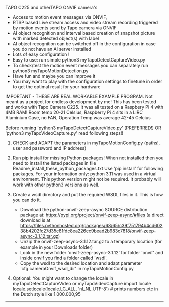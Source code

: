 TAPO C225 and otherTAPO ONVIF camera's
- Access to motion event messages via ONVIF, 
- RTSP based Live stream access and video stream recording triggered by motion events send by Tapo camera via ONVIF
- AI object recognition and interval based creation of snapshot picture with marked detected object(s) with label
- AI object recognition can be switched off in the configuration in case you do not have an AI server installed
- Lots of easy configuration !
- Easy to use: run simple python3 myTapoDetectCaptureVideo.py
- To check/test the motion event messages you can separately run python3 myTapoMotionDetection.py
- Have fun and maybe you can improve it
- You may want to play with the configuration settings to finetune in order to get the optimal result for your hardware

IMPORTANT - THESE ARE REAL WORKABLE EXAMPLE PROGRAM. Not meant as a project for endless development by me!
This has been tested and works with Tapo Camera C225. It was all tested on a Raspbery Pi 4 with 4MB RAM!
Room temp 20-21 Celsius, Raspberry Pi 4 sits in a LIRC Aluminium Case, no FAN, Operation Temp was average 42-45 Celcius

Before running  'python3 myTapoDetectCaptureVideo.py' (PREFERRED!) OR 'python3 myTapoVideoCapture.py' read following steps!!

1) CHECK and ADAPT the parameters in myTapoMotionConfig.py  (paths!, user and password and IP address)

2) Run pip install for missing Python packages! 
   When not installed then you need to install the listed packages in file Readme_install_these_python_packages.txt
   Use 'pip install' for following packages. 
   For your information only: python 3.11 was used in a virtual environment. 
   This python version might not be required. It probably will work with other python3 versions as well.
 
3) Create a wsdl directory and put the required WSDL files in it. This is how you can do it.
   - Download the python-onvif-zeep-async SOURCE distribution package at:  https://pypi.org/project/onvif-zeep-async/#files
     (a direct download is at https://files.pythonhosted.org/packages/68/65/c39f751794b4cd60238b4202fc27d35c81fdc8ea226cc9bead2b983c7818/onvif-zeep-async-3.1.12.tar.gz)
   - Unzip the onvif-zeep-async-3.1.12.tar.gz to a temporary location (for example in your Downloads folder)
   - Look in the new folder 'onvif-zeep-async-3.1.12' for folder 'onvif' and inside onvif you find a folder called 'wsdl'.
   - Copy the wsdl to the desired location and adapt parameter 'cfg.cameraOnvif_wsdl_dir' in myTapoMotionConfig.py

4) Optional: You might want to change the locale in myTapoDetectCaptureVideo or myTapoVideoCapture
import locale
locale.setlocale(locale.LC_ALL, 'nl_NL.UTF-8')  # prints numbers etc in the Dutch style  like 1.000.000,95
--------



